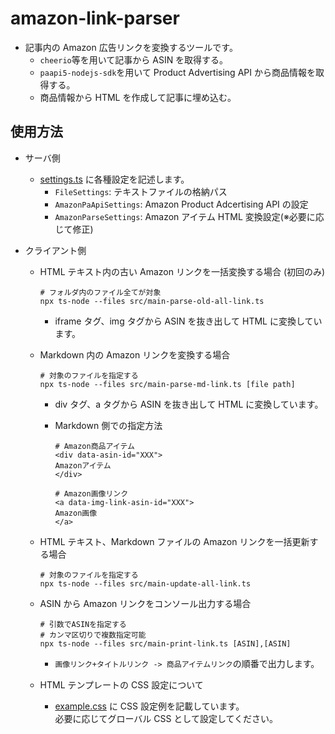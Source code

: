 # amazon-link-parser

- 記事内の Amazon 広告リンクを変換するツールです。
  - `cheerio`等を用いて記事から ASIN を取得する。
  - `paapi5-nodejs-sdk`を用いて Product Advertising API から商品情報を取得する。
  - 商品情報から HTML を作成して記事に埋め込む。

## 使用方法

- サーバ側
  - <a href="/src/settings.ts">settings.ts</a> に各種設定を記述します。
    - `FileSettings`: テキストファイルの格納パス
    - `AmazonPaApiSettings`: Amazon Product Adcertising API の設定
    - `AmazonParseSettings`: Amazon アイテム HTML 変換設定(※必要に応じて修正)
- クライアント側

  - HTML テキスト内の古い Amazon リンクを一括変換する場合 (初回のみ)
    ```
    # フォルダ内のファイル全てが対象
    npx ts-node --files src/main-parse-old-all-link.ts
    ```
    - iframe タグ、img タグから ASIN を抜き出して HTML に変換しています。
  - Markdown 内の Amazon リンクを変換する場合

    ```
    # 対象のファイルを指定する
    npx ts-node --files src/main-parse-md-link.ts [file path]
    ```

    - div タグ、a タグから ASIN を抜き出して HTML に変換しています。
    - Markdown 側での指定方法

      ```
      # Amazon商品アイテム
      <div data-asin-id="XXX">
      Amazonアイテム
      </div>

      # Amazon画像リンク
      <a data-img-link-asin-id="XXX">
      Amazon画像
      </a>
      ```

  - HTML テキスト、Markdown ファイルの Amazon リンクを一括更新する場合

    ```
    # 対象のファイルを指定する
    npx ts-node --files src/main-update-all-link.ts
    ```

  - ASIN から Amazon リンクをコンソール出力する場合

    ```
    # 引数でASINを指定する
    # カンマ区切りで複数指定可能
    npx ts-node --files src/main-print-link.ts [ASIN],[ASIN]
    ```

    - `画像リンク+タイトルリンク -> 商品アイテムリンク`の順番で出力します。

  - HTML テンプレートの CSS 設定について
    - <a href="/example/example.css">example.css</a> に CSS 設定例を記載しています。<br>必要に応じてグローバル CSS として設定してください。
